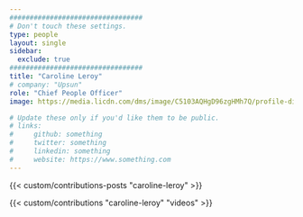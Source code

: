 ```yaml
---
#################################
# Don't touch these settings.
type: people
layout: single
sidebar:
  exclude: true
#################################
title: "Caroline Leroy"
# company: "Upsun"
role: "Chief People Officer"
image: https://media.licdn.com/dms/image/C5103AQHgD96zgHMh7Q/profile-displayphoto-shrink_800_800/0/1516269651710?e=1727913600&v=beta&t=jCyBV4kPUx5d_Kho4CmwoDTx2ii1V7bj727vvoomdMk

# Update these only if you'd like them to be public.
# links:
#     github: something
#     twitter: something
#     linkedin: something
#     website: https://www.something.com
---
```


<!-- Lorem ipsum dolor sit amet, consectetur adipiscing elit. Phasellus vitae nunc non tellus euismod pretium. Nam justo dui, venenatis in fermentum sit amet, vulputate ut enim. Aenean finibus felis id egestas aliquet. Proin urna ex, cursus dignissim aliquam quis, consectetur vel lorem. Sed non eleifend eros. Aliquam id molestie urna. Sed pretium finibus lorem, vitae egestas velit semper sit amet. Vestibulum imperdiet nunc ac nulla gravida, posuere pulvinar urna faucibus.  -->

<!-- excludeSearch -->
{{< custom/contributions-posts "caroline-leroy" >}}

{{< custom/contributions "caroline-leroy" "videos" >}}
<!-- /excludeSearch -->

